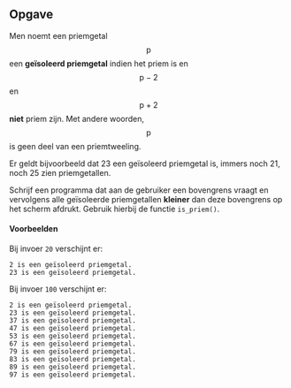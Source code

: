 ## Opgave

Men noemt een priemgetal $$\mathsf{p}$$ een **geïsoleerd priemgetal** indien het priem is en $$\mathsf{p-2}$$ en $$\mathsf{p+2}$$ **niet** priem zijn. Met andere woorden, $$\mathsf{p}$$ is geen deel van een priemtweeling.

Er geldt bijvoorbeeld dat 23 een geïsoleerd priemgetal is, immers noch 21, noch 25 zien priemgetallen.

Schrijf een programma dat aan de gebruiker een bovengrens vraagt en vervolgens alle geïsoleerde priemgetallen **kleiner** dan deze bovengrens op het scherm afdrukt. Gebruik hierbij de functie `is_priem()`.

#### Voorbeelden

Bij invoer `20` verschijnt er:
```
2 is een geïsoleerd priemgetal.
23 is een geïsoleerd priemgetal.
```

Bij invoer `100` verschijnt er:
```
2 is een geïsoleerd priemgetal.
23 is een geïsoleerd priemgetal.
37 is een geïsoleerd priemgetal.
47 is een geïsoleerd priemgetal.
53 is een geïsoleerd priemgetal.
67 is een geïsoleerd priemgetal.
79 is een geïsoleerd priemgetal.
83 is een geïsoleerd priemgetal.
89 is een geïsoleerd priemgetal.
97 is een geïsoleerd priemgetal.
```
